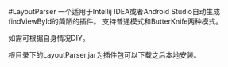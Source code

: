 #LayoutParser
一个适用于Intellij IDEA或者Android Studio自动生成findViewById的简陋的插件。
支持普通模式和ButterKnife两种模式。

如需可根据自身情况DIY。

根目录下的LayoutParser.jar为插件包可以下载之后本地安装。
